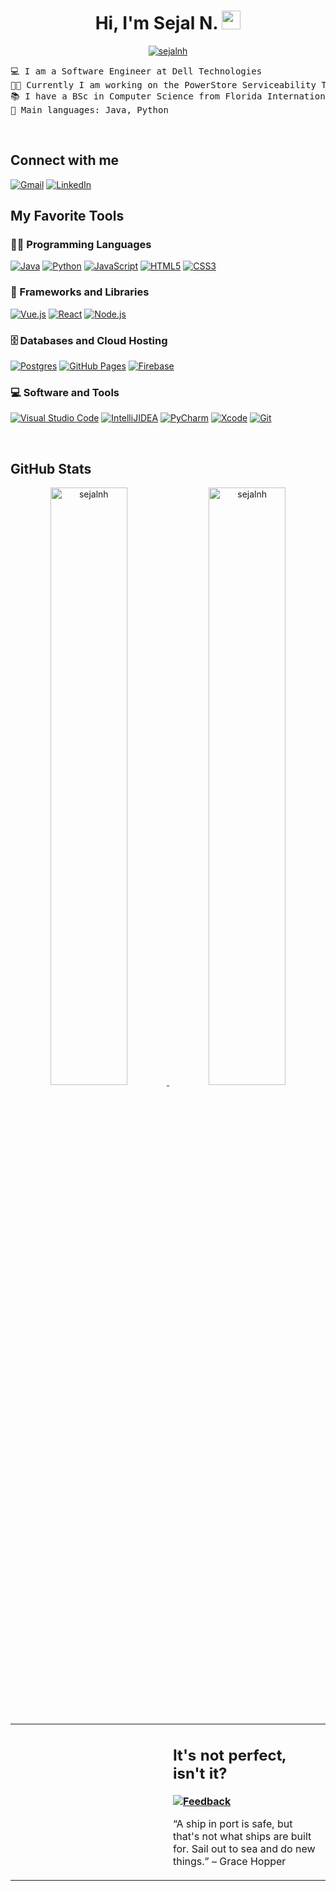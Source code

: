 <h1 align="center">
Hi, I'm Sejal N.
	<a href="https://github.com/Sejalnh" target="_self">
		<img src="https://media.giphy.com/media/hvRJCLFzcasrR4ia7z/giphy.gif" width="30">
	</a>
</h1>
<p align="center">
	<a href="https://github.com/Sejalnh">
		<img src="https://komarev.com/ghpvc/?username=sejalnh&label=Profile%20views&color=0e75b6&style=flat" alt="sejalnh" />
	</a>
	

<pre>
💻 I am a Software Engineer at Dell Technologies
👨‍💻 Currently I am working on the PowerStore Serviceability Team
📚 I have a BSc in Computer Science from Florida International University 
🌟 Main languages: Java, Python
</pre>

<br/>

## Connect with me

<p align="left">
	<a href="mailto:snath014@fiu.edu"><img img src="https://img.shields.io/badge/Microsoft_Outlook-0078D4?style=for-the-badge&logo=microsoft-outlook&logoColor=white" alt="Gmail"/></a>
	<a href="https://www.linkedin.com/in/sejalnathuhari/"><img src="https://img.shields.io/badge/linkedin-%230077B5.svg?style=for-the-badge&logo=linkedin&logoColor=white" alt="LinkedIn"/></a>
</p>

## My Favorite Tools

### 👨‍💻 Programming Languages

<p>
 <a href="https://github.com/Sejalnh"><img alt="Java" src="https://img.shields.io/badge/java-%23ED8B00.svg?style=for-the-badge&logo=java&logoColor=white"></a>
    <a href="https://github.com/Sejalnh"><img alt="Python" src="https://img.shields.io/badge/Python%20-%2314354C.svg?logo=python&logoColor=white"></a>
    <a href="https://github.com/Sejalnh"><img alt="JavaScript" src="https://img.shields.io/badge/JavaScript%20-%23F7DF1E.svg?logo=javascript&logoColor=black"></a>
     <a href="https://github.com/Sejalnh"><img alt="HTML5" src="https://img.shields.io/badge/html5-%23E34F26.svg?style=for-the-badge&logo=html5&logoColor=white"></a>
         <a href="https://github.com/Sejalnh"><img alt="CSS3" src="https://img.shields.io/badge/css3-%231572B6.svg?style=for-the-badge&logo=css3&logoColor=white"></a>
 </p>   

### 🧰 Frameworks and Libraries

<p>
  <a href="https://github.com/Sejalnh"><img alt="Vue.js" src ="https://img.shields.io/badge/vuejs-%2335495e.svg?style=for-the-badge&logo=vuedotjs&logoColor=%234FC08D"></a>
  <a href="https://github.com/Sejalnh"><img alt="React" src ="https://img.shields.io/badge/react-%2320232a.svg?style=for-the-badge&logo=react&logoColor=%2361DAFB"></a>
  <a href="https://github.com/Sejalnh"><img alt="Node.js" src ="https://img.shields.io/badge/node.js-6DA55F?style=for-the-badge&logo=node.js&logoColor=white"></a>
</p>

### 🗄️ Databases and Cloud Hosting

<p>
<a href="https://github.com/Sejalnh"><img alt="Postgres" src="https://img.shields.io/badge/postgres-%23316192.svg?style=for-the-badge&logo=postgresql&logoColor=white"></a>
    <a href="https://github.com/Sejalnh"><img alt="GitHub Pages" src="https://img.shields.io/badge/GitHub%20Pages-%23327FC7.svg?logo=github&logoColor=white"></a>
    <a href="https://github.com/Sejalnh"><img alt="Firebase" src ="https://img.shields.io/badge/Firebase-%23FF6F00.svg?logo=firebase&logoColor=white"></a>
</p>

### 💻 Software and Tools

<p>
      <a href="https://github.com/Sejalnh"><img alt="Visual Studio Code" src="https://img.shields.io/badge/Visual%20Studio%20Code-0078d7.svg?style=for-the-badge&logo=visual-studio-code&logoColor=white"></a>
    <a href="https://github.com/Sejalnh"><img alt="IntelliJIDEA" src="https://img.shields.io/badge/IntelliJIDEA-000000.svg?style=for-the-badge&logo=intellij-idea&logoColor=white"></a>
     <a href="https://github.com/Sejalnh"><img alt="PyCharm" src="https://img.shields.io/badge/pycharm-143?style=for-the-badge&logo=pycharm&logoColor=black&color=black&labelColor=green"></a>
    <a href="https://github.com/Sejalnh"><img alt="Xcode" src="https://img.shields.io/badge/Xcode-007ACC?style=for-the-badge&logo=Xcode&logoColor=white"></a>
        <a href="https://github.com/Sejalnh"><img alt="Git" src="https://img.shields.io/badge/git-%23F05033.svg?style=for-the-badge&logo=git&logoColor=white"></a>

   
</p>
</br>


## GitHub Stats

<!--
<summary><b>⚡ Sejal's Stats</b></summary>
<br/>
-->
<p align="center">
	<a href="https://github.com/Sejalnh">
	<img width="49.5%" src="https://github-readme-stats.vercel.app/api?username=sejalnh&show_icons=true" alt="sejalnh">
	<img width="49.5%" src="https://github-readme-streak-stats.herokuapp.com/?user=sejalnh" alt="sejalnh">
	</a>
	<br/>
</p>
<br/>
<!--
<summary><b>⚡ Activity graph</b></summary>
<br/>
<p align="center">
	<a href="https://github.com/Sejalnh">
		<img src="https://activity-graph.herokuapp.com/graph?username=sejalnh&bg_color=ffffff&color=000000&line=000000&point=000000&area=true&hide_border=true" alt="sejalnh">
	</a>
</p>
<br/>
-->
<!--
<summary><b>⚡ Top Languages</b></summary>
<br/>

<p align="center">
	<a href="https://github.com/Sejalnh">
	<img src="https://github-readme-stats.vercel.app/api/top-langs/?username=sejalnh&langs_count=8&layout=compact" alt="sejalnh">
	</a>
	<br/>
<br/>
<b>Note:</b> Top languages is only a metric of the languages my public code consists of and doesn't reflect experience or skill level.
</p>
<br/>
-->
<table style="border: none">
  <tr>
  <td width="50%" valign="top">


  </td>
  <td width="50%" valign="top">

## It's not perfect, isn't it?

**<a href="https://github.com/Sejalnh"><img alt="Feedback" src="https://img.shields.io/badge/Ask%20me-anything-1abc9c.svg"></a>**

“A ship in port is safe, but that's not what ships are built for. Sail out to sea and do new things.”
– Grace Hopper

  </td>
  </tr>
</table>
